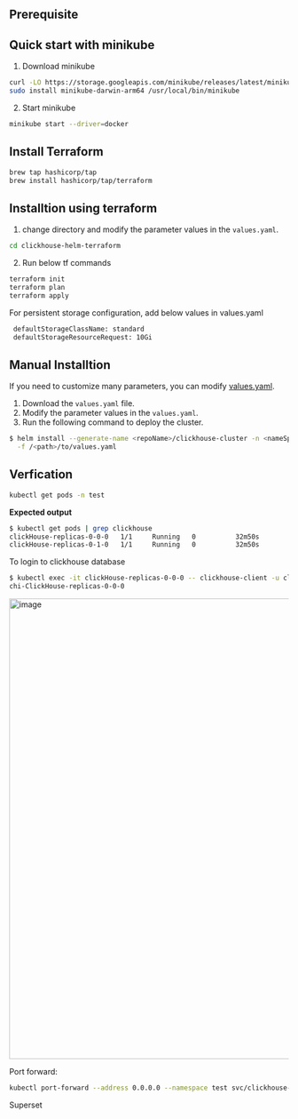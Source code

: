 ## Prerequisite

## Quick start with minikube

1) Download minikube
```bash
curl -LO https://storage.googleapis.com/minikube/releases/latest/minikube-darwin-arm64
sudo install minikube-darwin-arm64 /usr/local/bin/minikube
```
2) Start minikube
```bash
minikube start --driver=docker
```

## Install Terraform
```bash
brew tap hashicorp/tap
brew install hashicorp/tap/terraform
```

## Installtion using terraform

1) change directory and modify the parameter values in the `values.yaml`.
```bash
cd clickhouse-helm-terraform
```
2) Run below tf commands
```bash
terraform init
terraform plan
terraform apply
```
For persistent storage configuration, add below values in values.yaml
```bash
 defaultStorageClassName: standard
 defaultStorageResourceRequest: 10Gi
```

## Manual Installtion

If you need to customize many parameters, you can modify [values.yaml](../clickhouse-cluster-helm/values.yaml).

1. Download the `values.yaml` file.
2. Modify the parameter values in the `values.yaml`.
3. Run the following command to deploy the cluster.

```bash
$ helm install --generate-name <repoName>/clickhouse-cluster -n <nameSpace>\
  -f /<path>/to/values.yaml
```


## Verfication
``` bash
kubectl get pods -n test
```


**Expected output**

```bash
$ kubectl get pods | grep clickhouse
clickHouse-replicas-0-0-0   1/1     Running   0          32m50s
clickHouse-replicas-0-1-0   1/1     Running   0          32m50s
```
To login to clickhouse database 

```bash
$ kubectl exec -it clickHouse-replicas-0-0-0 -- clickhouse-client -u clickhouse --password=c1ickh0use0perator --query='select hostName()'
chi-ClickHouse-replicas-0-0-0
```


<img width="829" alt="image" src="https://user-images.githubusercontent.com/31353777/178678942-020fae74-b8e3-42ab-bf9c-4bd00d852812.png">

Port forward:
```bash
kubectl port-forward --address 0.0.0.0 --namespace test svc/clickhouse-cluster-s0-r0 8123:8123 
```

Superset

